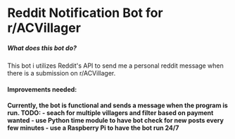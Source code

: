 # Reddit Notification Bot for r/ACVillager

<h5> What does this bot do? </h5>
This bot i utilizes Reddit's API to send me a personal reddit message when there is a submission on r/ACVillager. 

<h4> Improvements needed: <h4>
Currently, the bot is functional and sends a message when the program is run. 
  TODO:
  - seach for multiple villagers and filter based on payment wanted
  - use Python time module to have bot check for new posts every few minutes
  - use a Raspberry Pi to have the bot run 24/7

